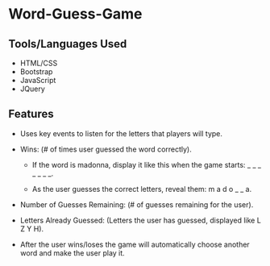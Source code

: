 # Word-Guess-Game

## Tools/Languages Used
- HTML/CSS
- Bootstrap
- JavaScript
- JQuery


## Features
- Uses key events to listen for the letters that players will type.

- Wins: (# of times user guessed the word correctly).

    - If the word is madonna, display it like this when the game starts: _ _ _ _ _ _ _.

    - As the user guesses the correct letters, reveal them: m a d o _ _ a.

- Number of Guesses Remaining: (# of guesses remaining for the user).

- Letters Already Guessed: (Letters the user has guessed, displayed like L Z Y H).

- After the user wins/loses the game will automatically choose another word and make the user play it.
